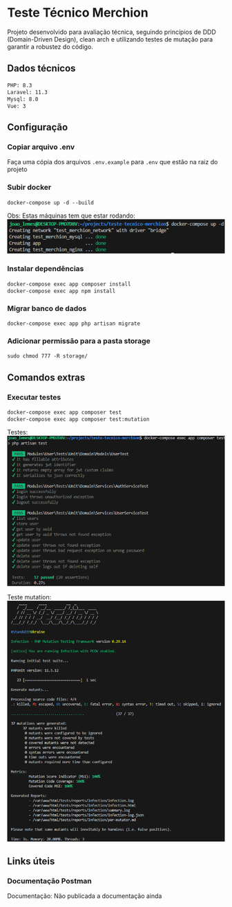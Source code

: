 
# Teste Técnico Merchion

Projeto desenvolvido para avaliação técnica, seguindo princípios de DDD (Domain-Driven Design), clean arch e utilizando testes de mutação para garantir a robustez do código.


## Dados técnicos

```
PHP: 8.3
Laravel: 11.3
Mysql: 8.0
Vue: 3
```


## Configuração

### Copiar arquivo .env

Faça uma cópia dos arquivos `.env.example` para `.env` que estão na raiz do projeto


### Subir docker

```
docker-compose up -d --build
```

Obs: Estas máquinas tem que estar rodando:<br>
![docker](docker.png)

### Instalar dependências

```
docker-compose exec app composer install
docker-compose exec app npm install
```

### Migrar banco de dados

```
docker-compose exec app php artisan migrate
```

### Adicionar permissão para a pasta storage

```
sudo chmod 777 -R storage/
```

## Comandos extras

### Executar testes

```
docker-compose exec app composer test
docker-compose exec app composer test:mutation
```

Testes:<br>
![test](test.png)

Teste mutation:<br>
![mutation](mutation.png)

## Links úteis

### Documentação Postman

Documentação: Não publicada a documentação ainda
